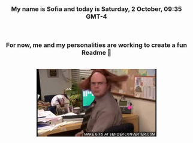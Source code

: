 


<div align="center">
<h3 >My name is Sofia and today is Saturday, 2 October, 09:35 GMT-4</h3><br>
<h3 >For now, me and my personalities are working to create a fun Readme 👋
</h3><br>
<img src='img/dwight.gif' alt='working...'/>
</div>
